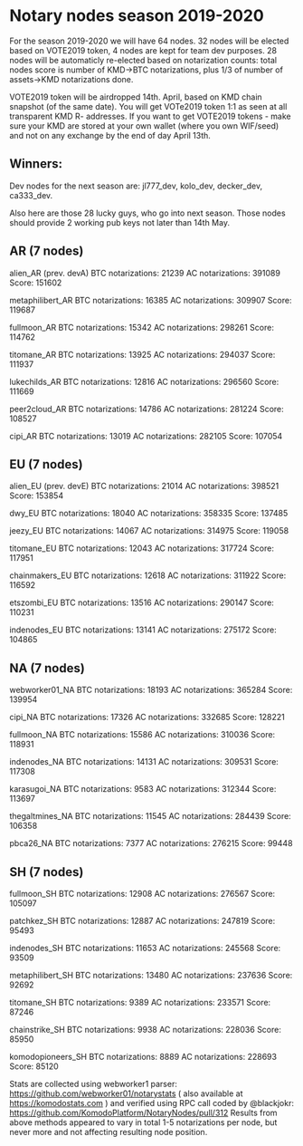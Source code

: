 # Notary nodes season 2019-2020

For the season 2019-2020 we will have 64 nodes. 32 nodes will be elected based on VOTE2019 token, 4 nodes are kept for team dev purposes. 28 nodes will be automaticly re-elected based on notarization counts: total nodes score is number of KMD->BTC notarizations, plus 1/3 of number of assets->KMD notarizations done.

VOTE2019 token will be airdropped 14th. April, based on KMD chain snapshot (of the same date). You will get VOTe2019 token 1:1 as seen at all transparent KMD R- addresses. If you want to get VOTE2019 tokens - make sure your KMD are stored at your own wallet (where you own WIF/seed) and not on any exchange by the end of day April 13th.

## Winners:

Dev nodes for the next season are: jl777_dev, kolo_dev, decker_dev, ca333_dev.

Also here are those 28 lucky guys, who go into next season. Those nodes should provide 2 working pub keys not later than 14th May.

## AR (7 nodes)

alien_AR (prev. devA)
BTC notarizations: 21239
AC notarizations: 391089
Score: 151602

metaphilibert_AR
BTC notarizations: 16385
AC notarizations: 309907
Score: 119687

fullmoon_AR
BTC notarizations: 15342
AC notarizations: 298261
Score: 114762

titomane_AR
BTC notarizations: 13925
AC notarizations: 294037
Score: 111937

lukechilds_AR
BTC notarizations: 12816
AC notarizations: 296560
Score: 111669

peer2cloud_AR
BTC notarizations: 14786
AC notarizations: 281224
Score: 108527

cipi_AR
BTC notarizations: 13019
AC notarizations: 282105
Score: 107054

## EU (7 nodes)

alien_EU (prev. devE)
BTC notarizations: 21014
AC notarizations: 398521
Score: 153854

dwy_EU
BTC notarizations: 18040
AC notarizations: 358335
Score: 137485

jeezy_EU
BTC notarizations: 14067
AC notarizations: 314975
Score: 119058

titomane_EU
BTC notarizations: 12043
AC notarizations: 317724
Score: 117951

chainmakers_EU
BTC notarizations: 12618
AC notarizations: 311922
Score: 116592

etszombi_EU
BTC notarizations: 13516
AC notarizations: 290147
Score: 110231

indenodes_EU
BTC notarizations: 13141
AC notarizations: 275172
Score: 104865

## NA (7 nodes)

webworker01_NA
BTC notarizations: 18193
AC notarizations: 365284
Score: 139954

cipi_NA
BTC notarizations: 17326
AC notarizations: 332685
Score: 128221

fullmoon_NA
BTC notarizations: 15586
AC notarizations: 310036
Score: 118931

indenodes_NA
BTC notarizations: 14131
AC notarizations: 309531
Score: 117308

karasugoi_NA
BTC notarizations: 9583
AC notarizations: 312344
Score: 113697

thegaltmines_NA
BTC notarizations: 11545
AC notarizations: 284439
Score: 106358

pbca26_NA
BTC notarizations: 7377
AC notarizations: 276215
Score: 99448

## SH (7 nodes)

fullmoon_SH
BTC notarizations: 12908
AC notarizations: 276567
Score: 105097

patchkez_SH
BTC notarizations: 12887
AC notarizations: 247819
Score: 95493

indenodes_SH
BTC notarizations: 11653
AC notarizations: 245568
Score: 93509

metaphilibert_SH
BTC notarizations: 13480
AC notarizations: 237636
Score: 92692

titomane_SH
BTC notarizations: 9389
AC notarizations: 233571
Score: 87246

chainstrike_SH
BTC notarizations: 9938
AC notarizations: 228036
Score: 85950

komodopioneers_SH
BTC notarizations: 8889
AC notarizations: 228693
Score: 85120

Stats are collected using webworker1 parser: https://github.com/webworker01/notarystats ( also available at https://komodostats.com ) and verified using RPC call coded by @blackjokr: https://github.com/KomodoPlatform/NotaryNodes/pull/312
Results from above methods appeared to vary in total 1-5 notarizations per node, but never more and not affecting resulting node position.
